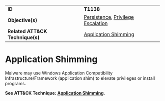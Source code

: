 |||
|---------|------------------------|
|**ID**|**T1138**|
|**Objective(s)**|[Persistence](https://github.com/MBCProject/mbc-markdown/tree/master/persistence), [Privilege Escalation](https://github.com/MBCProject/mbc-markdown/tree/master/privilege-escalation)|
|**Related ATT&CK Technique(s)**|[Application Shimming](https://attack.mitre.org/techniques/T1138)|

Application Shimming
====================
Malware may use Windows Application Compatibility Infrastructure/Framework (application shim) to elevate privileges or install programs.

**See ATT&CK Technique:** [**Application Shimming**](https://attack.mitre.org/techniques/T1138).
